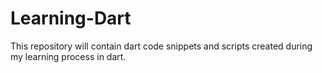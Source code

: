 # Learning-Dart
 This repository will contain dart code snippets and scripts created during my learning process in dart.

